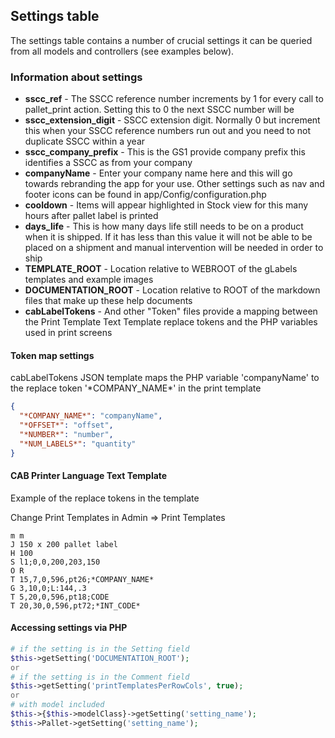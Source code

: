 ## Settings table

The settings table contains a number of crucial settings it can be queried from all models and controllers (see examples below).

### Information about settings


* **sscc_ref** - The SSCC reference number increments by 1 for every call to pallet_print action. Setting this to 0 the next SSCC number will be
* **sscc_extension_digit** - SSCC extension digit. Normally 0 but increment this when your SSCC reference numbers run out and you need to not duplicate SSCC within a year
* **sscc_company_prefix** - This is the GS1 provide company prefix this identifies a SSCC as from your company
* **companyName** - Enter your company name here and this will go towards rebranding the app for your use. Other settings such as nav and footer icons can be found in app/Config/configuration.php
* **cooldown** - Items will appear highlighted in Stock view for this many hours after pallet label is printed
* **days_life** - This is how many days life still needs to be on a product when it is shipped. If it has less than this value it will not be able to be placed on a shipment and manual intervention will be needed in order to ship
* **TEMPLATE_ROOT** - Location relative to WEBROOT of the gLabels templates and example images
* **DOCUMENTATION_ROOT** - Location relative to ROOT of the markdown files that make up these help documents
* **cabLabelTokens** - And other "Token" files provide a mapping between the Print Template Text Template replace tokens and the PHP variables used in print screens

#### Token map settings
cabLabelTokens JSON template maps the PHP variable 'companyName' to the replace token '\*COMPANY_NAME\*' in the print template

```json
{
  "*COMPANY_NAME*": "companyName",
  "*OFFSET*": "offset",
  "*NUMBER*": "number",
  "*NUM_LABELS*": "quantity"
}
```

#### CAB Printer Language Text Template

Example of the replace tokens in the template

Change Print Templates in Admin => Print Templates

```
m m
J 150 x 200 pallet label
H 100
S l1;0,0,200,203,150
O R
T 15,7,0,596,pt26;*COMPANY_NAME*
G 3,10,0;L:144,.3
T 5,20,0,596,pt18;CODE
T 20,30,0,596,pt72;*INT_CODE*
```
#### Accessing settings via PHP
```php
# if the setting is in the Setting field
$this->getSetting('DOCUMENTATION_ROOT');
or
# if the setting is in the Comment field
$this->getSetting('printTemplatesPerRowCols', true);
or
# with model included
$this->{$this->modelClass}->getSetting('setting_name');
$this->Pallet->getSetting('setting_name');
```
